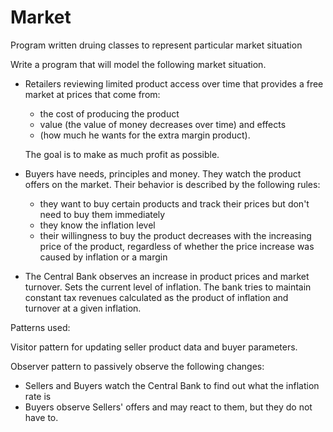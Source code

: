 # Market
Program written druing classes to represent particular market situation

Write a program that will model the following market situation.

- Retailers reviewing limited product access over time that provides a free market at prices that come from:
  - the cost of producing the product
  - value (the value of money decreases over time) and effects
  - (how much he wants for the extra margin product).

  The goal is to make as much profit as possible.

- Buyers have needs, principles and money. They watch the product offers on the market. Their behavior is described by the following rules:
  - they want to buy certain products and track their prices but don't need to buy them immediately
  - they know the inflation level
  - their willingness to buy the product decreases with the increasing price of the product, regardless of whether the price increase was caused by inflation or a margin

- The Central Bank observes an increase in product prices and market turnover. Sets the current level of inflation. The bank tries to maintain constant tax revenues calculated as the product of inflation and turnover at a given inflation.

Patterns used:

Visitor pattern for updating seller product data and buyer parameters.

Observer pattern to passively observe the following changes:
- Sellers and Buyers watch the Central Bank to find out what the inflation rate is
- Buyers observe Sellers' offers and may react to them, but they do not have to.

